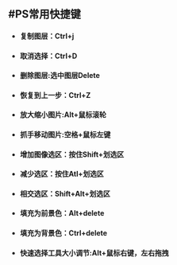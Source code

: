 #**PS常用快捷键**
------------

+ #### **复制图层：Ctrl+j**
+ #### **取消选择：Ctrl+D**
+ #### **删除图层:选中图层Delete**
+ #### **恢复到上一步：Ctrl+Z**
+ #### **放大缩小图片:Alt+鼠标滚轮**
+ #### **抓手移动图片:空格+鼠标左键**
+ #### **增加图像选区：按住Shift+划选区**
+ #### **减少选区：按住Atl+划选区**
+ #### **相交选区：Shift+Alt+划选区**
+ #### **填充为前景色：Alt+delete**
+ #### **填充为背景色：Ctrl+delete**
+ #### **快速选择工具大小调节:Alt+鼠标右键，左右拖拽**